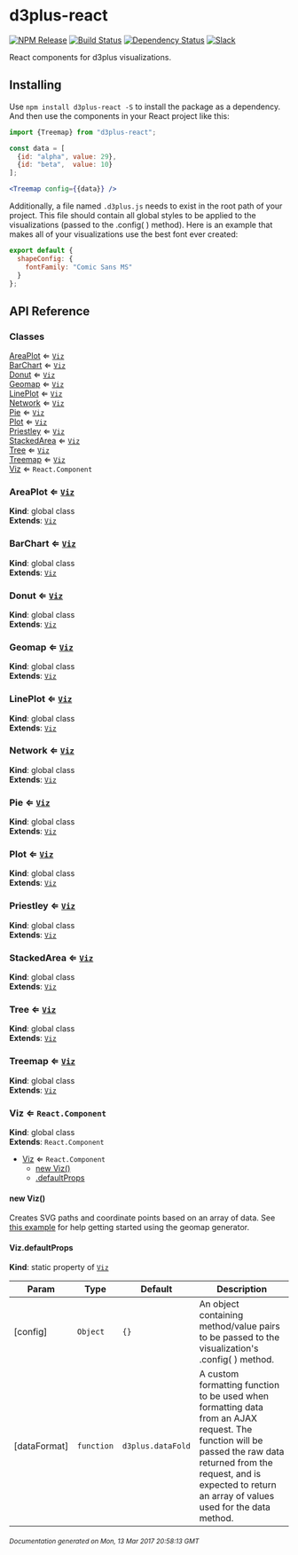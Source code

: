 # d3plus-react

[![NPM Release](http://img.shields.io/npm/v/d3plus-react.svg?style=flat)](https://www.npmjs.org/package/d3plus-react)
[![Build Status](https://travis-ci.org/d3plus/d3plus-react.svg?branch=master)](https://travis-ci.org/d3plus/d3plus-react)
[![Dependency Status](http://img.shields.io/david/d3plus/d3plus-react.svg?style=flat)](https://david-dm.org/d3plus/d3plus-react)
[![Slack](https://img.shields.io/badge/Slack-Click%20to%20Join!-green.svg?style=social)](https://goo.gl/forms/ynrKdvusekAwRMPf2)

React components for d3plus visualizations.

## Installing

Use `npm install d3plus-react -S` to install the package as a dependency. And then use the components in your React project like this:

```jsx
import {Treemap} from "d3plus-react";

const data = [
  {id: "alpha", value: 29},
  {id: "beta",  value: 10}
];

<Treemap config={{data}} />
```

Additionally, a file named `.d3plus.js` needs to exist in the root path of your project. This file should contain all global styles to be applied to the visualizations (passed to the .config( ) method). Here is an example that makes all of your visualizations use the best font ever created:
```js
export default {
  shapeConfig: {
    fontFamily: "Comic Sans MS"
  }
};
```

## API Reference
### Classes

<dl>
<dt><a href="#AreaPlot">AreaPlot</a> ⇐ <code><a href="#Viz">Viz</a></code></dt>
<dd></dd>
<dt><a href="#BarChart">BarChart</a> ⇐ <code><a href="#Viz">Viz</a></code></dt>
<dd></dd>
<dt><a href="#Donut">Donut</a> ⇐ <code><a href="#Viz">Viz</a></code></dt>
<dd></dd>
<dt><a href="#Geomap">Geomap</a> ⇐ <code><a href="#Viz">Viz</a></code></dt>
<dd></dd>
<dt><a href="#LinePlot">LinePlot</a> ⇐ <code><a href="#Viz">Viz</a></code></dt>
<dd></dd>
<dt><a href="#Network">Network</a> ⇐ <code><a href="#Viz">Viz</a></code></dt>
<dd></dd>
<dt><a href="#Pie">Pie</a> ⇐ <code><a href="#Viz">Viz</a></code></dt>
<dd></dd>
<dt><a href="#Plot">Plot</a> ⇐ <code><a href="#Viz">Viz</a></code></dt>
<dd></dd>
<dt><a href="#Priestley">Priestley</a> ⇐ <code><a href="#Viz">Viz</a></code></dt>
<dd></dd>
<dt><a href="#StackedArea">StackedArea</a> ⇐ <code><a href="#Viz">Viz</a></code></dt>
<dd></dd>
<dt><a href="#Tree">Tree</a> ⇐ <code><a href="#Viz">Viz</a></code></dt>
<dd></dd>
<dt><a href="#Treemap">Treemap</a> ⇐ <code><a href="#Viz">Viz</a></code></dt>
<dd></dd>
<dt><a href="#Viz">Viz</a> ⇐ <code>React.Component</code></dt>
<dd></dd>
</dl>

<a name="AreaPlot"></a>

### AreaPlot ⇐ <code>[Viz](#Viz)</code>
**Kind**: global class  
**Extends**: <code>[Viz](#Viz)</code>  
<a name="BarChart"></a>

### BarChart ⇐ <code>[Viz](#Viz)</code>
**Kind**: global class  
**Extends**: <code>[Viz](#Viz)</code>  
<a name="Donut"></a>

### Donut ⇐ <code>[Viz](#Viz)</code>
**Kind**: global class  
**Extends**: <code>[Viz](#Viz)</code>  
<a name="Geomap"></a>

### Geomap ⇐ <code>[Viz](#Viz)</code>
**Kind**: global class  
**Extends**: <code>[Viz](#Viz)</code>  
<a name="LinePlot"></a>

### LinePlot ⇐ <code>[Viz](#Viz)</code>
**Kind**: global class  
**Extends**: <code>[Viz](#Viz)</code>  
<a name="Network"></a>

### Network ⇐ <code>[Viz](#Viz)</code>
**Kind**: global class  
**Extends**: <code>[Viz](#Viz)</code>  
<a name="Pie"></a>

### Pie ⇐ <code>[Viz](#Viz)</code>
**Kind**: global class  
**Extends**: <code>[Viz](#Viz)</code>  
<a name="Plot"></a>

### Plot ⇐ <code>[Viz](#Viz)</code>
**Kind**: global class  
**Extends**: <code>[Viz](#Viz)</code>  
<a name="Priestley"></a>

### Priestley ⇐ <code>[Viz](#Viz)</code>
**Kind**: global class  
**Extends**: <code>[Viz](#Viz)</code>  
<a name="StackedArea"></a>

### StackedArea ⇐ <code>[Viz](#Viz)</code>
**Kind**: global class  
**Extends**: <code>[Viz](#Viz)</code>  
<a name="Tree"></a>

### Tree ⇐ <code>[Viz](#Viz)</code>
**Kind**: global class  
**Extends**: <code>[Viz](#Viz)</code>  
<a name="Treemap"></a>

### Treemap ⇐ <code>[Viz](#Viz)</code>
**Kind**: global class  
**Extends**: <code>[Viz](#Viz)</code>  
<a name="Viz"></a>

### Viz ⇐ <code>React.Component</code>
**Kind**: global class  
**Extends**: <code>React.Component</code>  

* [Viz](#Viz) ⇐ <code>React.Component</code>
    * [new Viz()](#new_Viz_new)
    * [.defaultProps](#Viz.defaultProps)

<a name="new_Viz_new"></a>

#### new Viz()
Creates SVG paths and coordinate points based on an array of data. See [this example](https://d3plus.org/examples/d3plus-geomap/getting-started/) for help getting started using the geomap generator.

<a name="Viz.defaultProps"></a>

#### Viz.defaultProps
**Kind**: static property of <code>[Viz](#Viz)</code>  

| Param | Type | Default | Description |
| --- | --- | --- | --- |
| [config] | <code>Object</code> | <code>{}</code> | An object containing method/value pairs to be passed to the visualization's .config( ) method. |
| [dataFormat] | <code>function</code> | <code>d3plus.dataFold</code> | A custom formatting function to be used when formatting data from an AJAX request. The function will be passed the raw data returned from the request, and is expected to return an array of values used for the data method. |



###### <sub>Documentation generated on Mon, 13 Mar 2017 20:58:13 GMT</sub>
